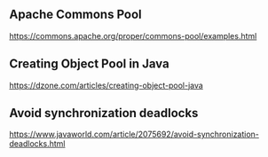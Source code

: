 ## Apache Commons Pool

https://commons.apache.org/proper/commons-pool/examples.html

## Creating Object Pool in Java

https://dzone.com/articles/creating-object-pool-java

## Avoid synchronization deadlocks

https://www.javaworld.com/article/2075692/avoid-synchronization-deadlocks.html